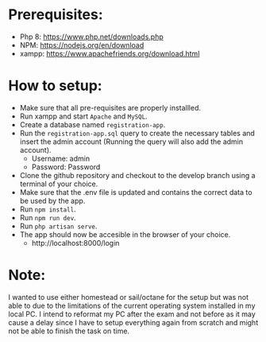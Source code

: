 # Prerequisites:
- Php 8: https://www.php.net/downloads.php
- NPM: https://nodejs.org/en/download
- xampp: https://www.apachefriends.org/download.html


# How to setup:
- Make sure that all pre-requisites are properly installled.
- Run xampp and start `Apache` and `MySQL`.
- Create a database named `registration-app`.
- Run the `registration-app.sql` query to create the necessary tables and insert the admin account (Running the query will also add the admin account).
    - Username: admin
    - Password: Password
- Clone the github repository and checkout to the develop branch using a terminal of your choice.
- Make sure that the .env file is updated and contains the correct data to be used by the app.
- Run `npm install`.
- Run `npm run dev`.
- Run `php artisan serve`.
- The app should now be accesible in the browser of your choice.
    - http://localhost:8000/login


# Note:
I wanted to use either homestead or sail/octane for the setup but was not able to due to the limitations of the current operating system installed in my local PC. I intend to reformat my PC after the exam and not before as it may cause a delay since I have to setup everything again from scratch and might not be able to finish the task on time.
